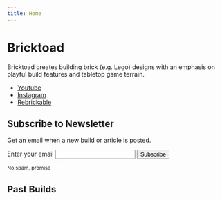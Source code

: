 ```yaml
---
title: Home
---
```


# Bricktoad

Bricktoad creates building brick (e.g. Lego) designs with an emphasis on playful build features and tabletop game terrain.

- [Youtube](http://youtube.com/@bricktoadbuild)
- [Instagram](http://instagram.com/bricktoadbuild/)
- [Rebrickable](https://rebrickable.com/users/bricktoad/mocs/)

## Subscribe to Newsletter

Get an email when a new build or article is posted.

<form
  action="https://buttondown.email/api/emails/embed-subscribe/bricktoad"
  method="post"
  target="popupwindow"
  onsubmit="window.open('https://newsletter.bricktoad.com', 'popupwindow')"
  class="embeddable-buttondown-form"
>
  <label for="bd-email">Enter your email</label>
  <input type="email" name="email" id="bd-email" />
  <input type="submit" value="Subscribe" />
  <p><small>No spam, promise</small></p>
</form>

## Past Builds
